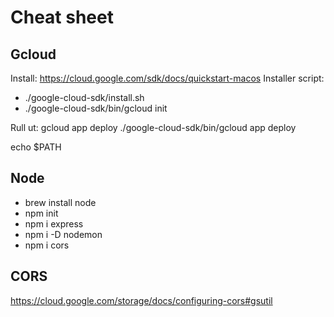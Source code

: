 
# Cheat sheet

## Gcloud
Install: https://cloud.google.com/sdk/docs/quickstart-macos
Installer script:
* ./google-cloud-sdk/install.sh 
* ./google-cloud-sdk/bin/gcloud init

Rull ut: gcloud app deploy 
./google-cloud-sdk/bin/gcloud app deploy

echo $PATH

## Node
* brew install node
* npm init
* npm i express
* npm i -D nodemon
* npm i cors

## CORS
https://cloud.google.com/storage/docs/configuring-cors#gsutil
